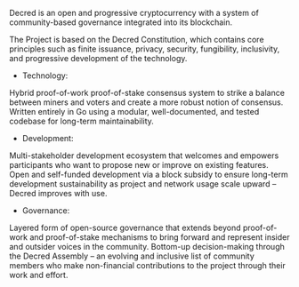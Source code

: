 Decred is an open and progressive cryptocurrency with a system of community-based governance integrated into its blockchain.

The Project is based on the Decred Constitution, which contains core principles such as finite issuance, privacy, security, fungibility, inclusivity, and progressive development of the technology.

* Technology:

Hybrid proof-of-work proof-of-stake consensus system to strike a balance between miners and voters and create a more robust notion of consensus. Written entirely in Go using a modular, well-documented, and tested codebase for long-term maintainability.

* Development:

Multi-stakeholder development ecosystem that welcomes and empowers participants who want to propose new or improve on existing features. Open and self-funded development via a block subsidy to ensure long-term development sustainability as project and network usage scale upward – Decred improves with use.

* Governance:

Layered form of open-source governance that extends beyond proof-of-work and proof-of-stake mechanisms to bring forward and represent insider and outsider voices in the community. Bottom-up decision-making through the Decred Assembly – an evolving and inclusive list of community members who make non-financial contributions to the project through their work and effort.
